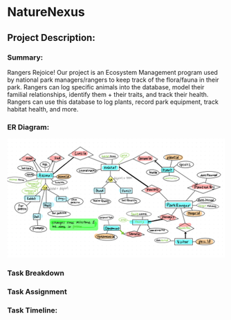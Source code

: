 
# NatureNexus

## Project Description:


### Summary:
Rangers Rejoice! Our project is an Ecosystem Management program used by national park managers/rangers to keep track of the flora/fauna in their park. Rangers can log specific animals into the database, model their familial relationships, identify them + their traits, and track their health. Rangers can use this database to log plants, record park equipment, track habitat health, and more.

### ER Diagram:
![ER Diagram](Images/finalERDiagram.jpeg)

### Task Breakdown

### Task Assignment

### Task Timeline:

